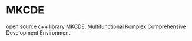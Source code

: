 # MKCDE
open source c++ library MKCDE,  Multifunctional Komplex Comprehensive Development Environment
